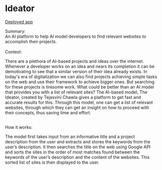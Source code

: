 # Ideator
<a href= "https://ideator-1.onrender.com"> Deployed app </a>



Summary:
<br>
An AI platform to help AI model developers to find relevant websites to accomplish their projects.
<br>
<br>
Context: 
<br>

There are a plethora of AI-based projects and ideas over the internet. Whenever a developer works on an idea and nears its completion it can be demotivating to see that a similar version of their idea already exists.
In today's era of digitalization we can also find projects achieving simple tasks on the web and use their framework to achieve bigger ones. But searching for these projects is tiresome work. What could be better than an AI model that provides you with a list of relevant sites? The AI-based model, The Ideator, created by Tejasvini Chawla gives a platform to get fast and accurate results for this.
Through this model, one can get a list of relevant websites, through which they can get an insight on how to proceed with their concepts, thus saving time and effort.
<br>
<br>

How it works: <br>

The model first takes input from an informative title and a project description from the user and extracts and stores the keywords from the user’s description. It then searches the title on the web using Google API and sorts the sites in the order of most matches found between the keywords of the user’s description and the content of the websites. This sorted list of sites is then displayed to the user.

